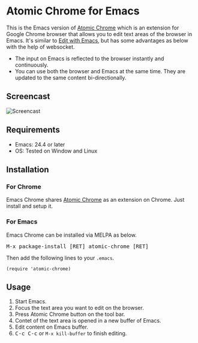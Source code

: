 # Atomic Chrome for Emacs

This is the Emacs version of [Atomic Chrome](https://atom.io/packages/atomic-chrome) which is an extension for Google Chrome browser that allows you to edit text areas of the browser in Emacs. It's similar to [Edit with Emacs](https://www.emacswiki.org/emacs/Edit_with_Emacs), but has some advantages as below with the help of websocket.

* The input on Emacs is reflected to the browser instantly and continuously.
* You can use both the browser and Emacs at the same time. They are updated to the same content bi-directionally.

## Screencast

![Screencast](https://github.com/alpha22jp/atomic-chrome/blob/master/images/screencast.gif)

## Requirements

* Emacs: 24.4 or later
* OS: Tested on Window and Linux

## Installation

### For Chrome

Emacs Chrome shares [Atomic Chrome](https://atom.io/packages/atomic-chrome) as an extension on Chrome. Just install and setup it.

### For Emacs

Emacs Chrome can be installed via MELPA as below.

<kbd>M-x package-install [RET] atomic-chrome [RET]</kbd>

Then add the following lines to your `.emacs`.

```.emacs
(require 'atomic-chrome)
```

## Usage

1. Start Emacs.
2. Focus the text area you want to edit on the browser.
3. Press Atomic Chrome button on the tool bar.
4. Contet of the text area is opened in a new buffer of Emacs.
5. Edit content on Emacs buffer.
6. <kbd>C-c C-c</kbd> or `M-x kill-buffer` to finish editing.
